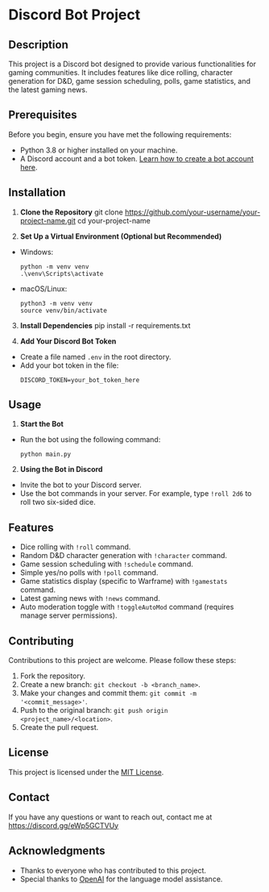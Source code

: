 # Discord Bot Project

## Description
This project is a Discord bot designed to provide various functionalities for gaming communities. It includes features like dice rolling, character generation for D&D, game session scheduling, polls, game statistics, and the latest gaming news.

## Prerequisites
Before you begin, ensure you have met the following requirements:
- Python 3.8 or higher installed on your machine.
- A Discord account and a bot token. [Learn how to create a bot account here](https://discordpy.readthedocs.io/en/stable/discord.html).

## Installation

1. **Clone the Repository**
git clone https://github.com/your-username/your-project-name.git
cd your-project-name

2. **Set Up a Virtual Environment (Optional but Recommended)**
- Windows:
  ```
  python -m venv venv
  .\venv\Scripts\activate
  ```
- macOS/Linux:
  ```
  python3 -m venv venv
  source venv/bin/activate
  ```

3. **Install Dependencies**
pip install -r requirements.txt

4. **Add Your Discord Bot Token**
- Create a file named `.env` in the root directory.
- Add your bot token in the file:
  ```
  DISCORD_TOKEN=your_bot_token_here
  ```

## Usage

1. **Start the Bot**
- Run the bot using the following command:
  ```
  python main.py
  ```

2. **Using the Bot in Discord**
- Invite the bot to your Discord server.
- Use the bot commands in your server. For example, type `!roll 2d6` to roll two six-sided dice.

## Features
- Dice rolling with `!roll` command.
- Random D&D character generation with `!character` command.
- Game session scheduling with `!schedule` command.
- Simple yes/no polls with `!poll` command.
- Game statistics display (specific to Warframe) with `!gamestats` command.
- Latest gaming news with `!news` command.
- Auto moderation toggle with `!toggleAutoMod` command (requires manage server permissions).

## Contributing
Contributions to this project are welcome. Please follow these steps:
1. Fork the repository.
2. Create a new branch: `git checkout -b <branch_name>`.
3. Make your changes and commit them: `git commit -m '<commit_message>'`.
4. Push to the original branch: `git push origin <project_name>/<location>`.
5. Create the pull request.


## License
This project is licensed under the [MIT License](LICENSE).

## Contact
If you have any questions or want to reach out, contact me at https://discord.gg/eWp5GCTVUy

## Acknowledgments
- Thanks to everyone who has contributed to this project.
- Special thanks to [OpenAI](https://openai.com/) for the language model assistance.
